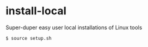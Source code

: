 install-local
=============

Super-duper easy user local installations of Linux tools

```bash
$ source setup.sh
```
